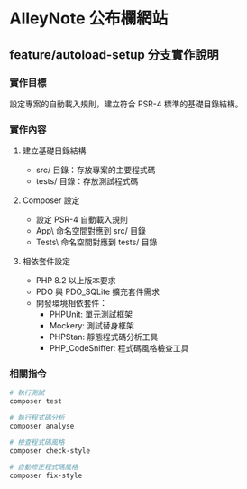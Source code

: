 # AlleyNote 公布欄網站

## feature/autoload-setup 分支實作說明

### 實作目標
設定專案的自動載入規則，建立符合 PSR-4 標準的基礎目錄結構。

### 實作內容
1. 建立基礎目錄結構
   - src/ 目錄：存放專案的主要程式碼
   - tests/ 目錄：存放測試程式碼

2. Composer 設定
   - 設定 PSR-4 自動載入規則
   - App\\ 命名空間對應到 src/ 目錄
   - Tests\\ 命名空間對應到 tests/ 目錄

3. 相依套件設定
   - PHP 8.2 以上版本要求
   - PDO 與 PDO_SQLite 擴充套件需求
   - 開發環境相依套件：
     - PHPUnit: 單元測試框架
     - Mockery: 測試替身框架
     - PHPStan: 靜態程式碼分析工具
     - PHP_CodeSniffer: 程式碼風格檢查工具

### 相關指令
```bash
# 執行測試
composer test

# 執行程式碼分析
composer analyse

# 檢查程式碼風格
composer check-style

# 自動修正程式碼風格
composer fix-style
```